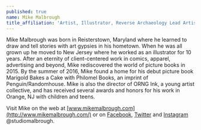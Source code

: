 ```yaml
---
published: true
name: Mike Malbrough
title_affiliation: 'Artist, Illustrator, Reverse Archaeology Lead Artist & ORNG Ink Director'
---
```

Mike Malbrough was born in Reisterstown, Maryland where he learned to draw and tell stories with art gypsies in his hometown. When he was all grown up he moved to New Jersey where he worked as an illustrator for 10 years. After an eternity of client-centered work in comics, apparel, advertising and beyond, Mike rediscovered the world of picture books in 2015. By the summer of 2016, Mike found a home for his debut picture book Marigold Bakes a Cake with Philomel Books, an imprint of Penguin/Randomhouse. Mike is also the director of ORNG Ink, a young artist collective, and has received several awards and honors for his work in Orange, NJ with children and teens.

Visit Mike on the web at [www.mikemalbrough.com](http://www.mikemalbrough.com/) or on [Facebook](https://www.facebook.com/mike.malbrough?fref=ts), [Twitter](https://twitter.com/studiomalbrough) and [Instagram](https://www.instagram.com/studiomalbrough/) @studiomalbrough.
